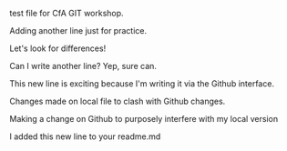 test file for CfA GIT workshop.

Adding another line just for practice.

Let's look for differences!

Can I write another line? Yep, sure can.

This new line is exciting because I'm writing it via the Github interface.

Changes made on local file to clash with Github changes.

Making a change on Github to purposely interfere with my local version

I added this new line to your readme.md

